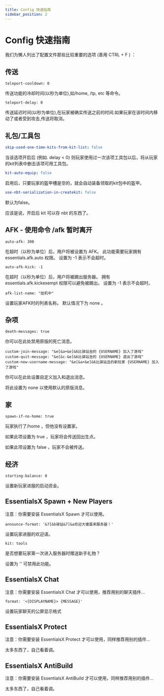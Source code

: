 ```yaml
---
title: Config 快速指南
sidebar_position: 2
---
```


# Config 快速指南

我们为懒人列出了配置文件那些比较重要的选项 (善用 CTRL + F ) ：

## 传送

```
teleport-cooldown: 0
```
传送功能的冷却时间(以秒为单位),如/home, /tp, etc 等命令。

```
teleport-delay: 0
```
传送延迟时间(以秒为单位),在玩家被确实传送之前的时间.如果玩家在该时间内移动了或者受到攻击,传送将取消。

## 礼包/工具包

```yaml
skip-used-one-time-kits-from-kit-list: false
```

当该选项开启后 (例如. delay < 0) 则玩家使用过一次该项工具包以后，将从玩家的kit列表中删去该项可用工具包。

```yaml
kit-auto-equip: false
```

启用后，只要玩家的盔甲槽是空的，就会自动装备领取的kit包中的盔甲。

```yaml
use-nbt-serialization-in-createkit: false
```

默认为false。

应该是说，开启后 kit 可以存 nbt 的东西了。

## AFK - 使用命令 /afk 暂时离开
```
auto-afk: 300
```
在超时（以秒为单位）后，用户将被设置为 AFK。
此功能需要玩家拥有 essentials.afk.auto 权限。
设置为 -1 表示不会超时。

```
auto-afk-kick: -1
```
在超时（以秒为单位）后，用户将被踢出服务器。
拥有 essentials.afk.kickexempt 权限可以避免被踢出。
设置为 -1 表示不会超时。

```
afk-list-name: "挂机中"
```
设置玩家AFK时的列表名称。 默认情况下为 none 。

## 杂项
```
death-messages: true
```
你可以在此处禁用原版的死亡消息。


```
custom-join-message: "&e[&a+&e]&6比驿站丑的 {USERNAME} 加入了游戏"
custom-quit-message: "&e[&c-&e]&6比驿站丑的 {USERNAME} 退出了游戏"
custom-new-username-message: "&e[&a+&e]&6比驿站丑的新玩家 {USERNAME} 加入了游戏"
```
你可以在此处设置自定义加入和退出消息。

将此设置为 none 以使用默认的原版消息。


## 家

```
spawn-if-no-home: true
```
玩家执行了/home ，但他没有设置家。

如果此项设置为 true ，玩家将会传送回出生点。

如果此项设置为 false ，玩家不会被传送。



## 经济
```
starting-balance: 0
```
设置新玩家进服的启动资金。 


## EssentialsX Spawn + New Players
注意：你需要安装 EssentialsX Spawn 才可以使用。

```
announce-format: '&7[&b驿站&7]&a欢迎大傻蛋来服务器！'
```
设置玩家进服的欢迎语。

```
kit: tools
```
是否想要玩家第一次进入服务器时赠送新手礼物？

设置为 '' 可禁用此功能。


## EssentialsX Chat
注意：你需要安装 EssentialsX Chat 才可以使用，推荐用别的聊天插件...

```
format: '<{DISPLAYNAME}> {MESSAGE}'
```
设置玩家聊天的公屏显示格式


## EssentialsX Protect
注意：你需要安装 EssentialsX Protect 才可以使用，同样推荐用别的插件...

太多东西了，自己看着调。



## EssentialsX AntiBuild
注意：你需要安装 EssentialsX AntiBuild 才可以使用，同样推荐用别的插件...

太多东西了，自己看着调。


